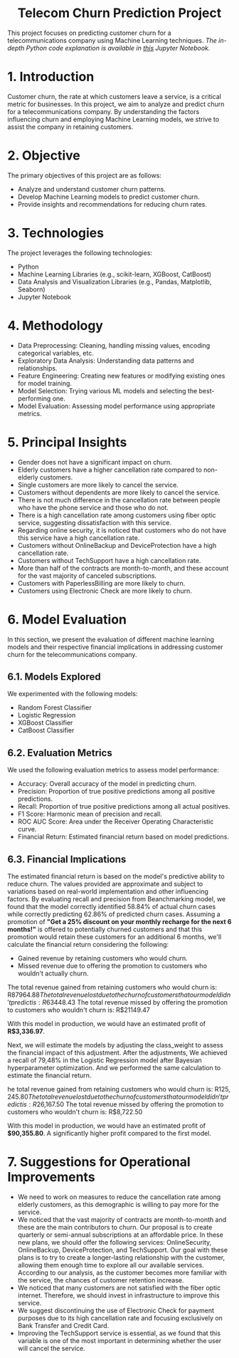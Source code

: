 <h1 align="center"> Telecom Churn Prediction Project</h1>

This project focuses on predicting customer churn for a telecommunications company using Machine Learning techniques.
*The in-depth Python code explanation is available in [this](https://github.com/vitortbarboza/Telecom_Churn/blob/main/Telecom_Churn.ipynb) Jupyter Notebook.*

# 1. **Introduction**

Customer churn, the rate at which customers leave a service, is a critical metric for businesses. In this project, we aim to analyze and predict churn for a telecommunications company. By understanding the factors influencing churn and employing Machine Learning models, we strive to assist the company in retaining customers.

# 2. **Objective**

The primary objectives of this project are as follows:

- Analyze and understand customer churn patterns.
- Develop Machine Learning models to predict customer churn.
- Provide insights and recommendations for reducing churn rates.

# 3. **Technologies**
The project leverages the following technologies:

- Python
- Machine Learning Libraries (e.g., scikit-learn, XGBoost, CatBoost)
- Data Analysis and Visualization Libraries (e.g., Pandas, Matplotlib, Seaborn)
- Jupyter Notebook

# 4. **Methodology**

- Data Preprocessing: Cleaning, handling missing values, encoding categorical variables, etc.
- Exploratory Data Analysis: Understanding data patterns and relationships.
- Feature Engineering: Creating new features or modifying existing ones for model training.
- Model Selection: Trying various ML models and selecting the best-performing one.
- Model Evaluation: Assessing model performance using appropriate metrics.

# 5. **Principal Insights**

- Gender does not have a significant impact on churn.
- Elderly customers have a higher cancellation rate compared to non-elderly customers.
- Single customers are more likely to cancel the service.
- Customers without dependents are more likely to cancel the service.
- There is not much difference in the cancellation rate between people who have the phone service and those who do not.
- There is a high cancellation rate among customers using fiber optic service, suggesting dissatisfaction with this service.
- Regarding online security, it is noticed that customers who do not have this service have a high cancellation rate.
- Customers without OnlineBackup and DeviceProtection have a high cancellation rate.
- Customers without TechSupport have a high cancellation rate.
- More than half of the contracts are month-to-month, and these account for the vast majority of canceled subscriptions.
- Customers with PaperlessBilling are more likely to churn.
- Customers using Electronic Check are more likely to churn.

# 6. **Model Evaluation**
In this section, we present the evaluation of different machine learning models and their respective financial implications in addressing customer churn for the telecommunications company.

## 6.1. **Models Explored**

We experimented with the following models:
- Random Forest Classifier
- Logistic Regression
- XGBoost Classifier
- CatBoost Classifier

## 6.2. **Evaluation Metrics**
We used the following evaluation metrics to assess model performance:

- Accuracy: Overall accuracy of the model in predicting churn.
- Precision: Proportion of true positive predictions among all positive predictions.
- Recall: Proportion of true positive predictions among all actual positives.
- F1 Score: Harmonic mean of precision and recall.
- ROC AUC Score: Area under the Receiver Operating Characteristic curve.
- Financial Return: Estimated financial return based on model predictions.

## 6.3. **Financial Implications**
The estimated financial return is based on the model's predictive ability to reduce churn. The values provided are approximate and subject to variations based on real-world implementation and other influencing factors.
By evaluating recall and precision from Beanchmarking model, we found that the model correctly identified 58.84% of actual churn cases while correctly predicting 62.86% of predicted churn cases.
Assuming a promotion of **"Get a 25% discount on your monthly recharge for the next 6 months!"** is offered to potentially churned customers and that this promotion would retain these customers for an additional 6 months, we'll calculate the financial return considering the following:
- Gained revenue by retaining customers who would churn.
- Missed revenue due to offering the promotion to customers who wouldn't actually churn.

The total revenue gained from retaining customers who would churn is: R$87964.88
The total revenue lost due to the churn of customers that our model didn't predict is: R$63448.43
The total revenue missed by offering the promotion to customers who wouldn't churn is: R$21149.47

With this model in production, we would have an estimated profit of **R$3,336.97**.

Next, we will estimate the models by adjusting the class_weight to assess the financial impact of this adjustment. After the adjustments, We achieved a recall of 79,48% in the Logistic Regression model after Bayesian hyperparameter optimization. And we performed the same calculation to estimate the financial return.

he total revenue gained from retaining customers who would churn is: R$125,245.80
The total revenue lost due to the churn of customers that our model didn't predict is: R$26,167.50
The total revenue missed by offering the promotion to customers who wouldn't churn is: R$8,722.50

With this model in production, we would have an estimated profit of **$90,355.80**. A significantly higher profit compared to the first model.

# 7. **Suggestions for Operational Improvements**
- We need to work on measures to reduce the cancellation rate among elderly customers, as this demographic is willing to pay more for the service.
-  We noticed that the vast majority of contracts are month-to-month and these are the main contributors to churn. Our proposal is to create quarterly or semi-annual subscriptions at an affordable price. In these new plans, we should offer the following services: OnlineSecurity, OnlineBackup, DeviceProtection, and TechSupport. Our goal with these plans is to try to create a longer-lasting relationship with the customer, allowing them enough time to explore all our available services. According to our analysis, as the customer becomes more familiar with the service, the chances of customer retention increase.
- We noticed that many customers are not satisfied with the fiber optic internet. Therefore, we should invest in infrastructure to improve this service.
- We suggest discontinuing the use of Electronic Check for payment purposes due to its high cancellation rate and focusing exclusively on Bank Transfer and Credit Card.
- Improving the TechSupport service is essential, as we found that this variable is one of the most important in determining whether the user will cancel the service.
